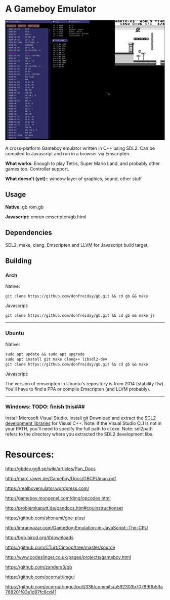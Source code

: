 # A Gameboy Emulator #

![screenshot](https://github.com/donfreiday/gb/blob/master/screencap.gif)

A cross-platform Gameboy emulator written in C++ using SDL2. Can be compiled to Javascript and run in a browser via Emscripten.

**What works**: 
Enough to play Tetris, Super Mario Land, and probably other games too.
Controller support.

**What doesn't (yet):**: 
window layer of graphics, sound, other stuff

## Usage ##

**Native:**
gb rom.gb

**Javascript:**
emrun emscripten/gb.html

## Dependencies ##

SDL2, make, clang.
Emscripten and LLVM for Javascript build target.

## Building ##

### Arch ###
Native:

```shell
git clone https://github.com/donfreiday/gb.git && cd gb && make
```

Javascript:

```shell
git clone https://github.com/donfreiday/gb.git && cd gb && make js
```
- - - -

### Ubuntu ###

Native:

```shell
sudo apt update && sudo apt upgrade
sudo apt install git make clang++ libsdl2-dev
git clone https://github.com/donfreiday/gb.git && cd gb && make
```

Javascript:

The version of emscripten in Ubuntu's repository is from 2014 (stability ftw).
You'll have to find a PPA or compile Emscripten (and LLVM probably).

- - - -

### Windows: TODO: finish this###

Install Microsoft Visual Studio.
Install [git](https://git-scm.com/downloads)
Download and extract the [SDL2 development libraries](https://www.libsdl.org/download-2.0.php) for Visual C++.
Note: if the Visual Studio CLI is not in your PATH, you'll need to specify the full path to cl.exe.
Note: sdl2path refers to the directory where you extracted the SDL2 development libs.



# Resources:

<http://gbdev.gg8.se/wiki/articles/Pan_Docs>

<http://marc.rawer.de/Gameboy/Docs/GBCPUman.pdf>

<https://realboyemulator.wordpress.com/>

<http://gameboy.mongenel.com/dmg/opcodes.html>

<http://problemkaputt.de/pandocs.htm#cpuinstructionset>

<https://github.com/shonumi/gbe-plus/>

<http://imrannazar.com/GameBoy-Emulation-in-JavaScript:-The-CPU>

<http://bgb.bircd.org/#downloads>

<https://github.com/CTurt/Cinoop/tree/master/source>

<http://www.codeslinger.co.uk/pages/projects/gameboy.html>

<https://github.com/zanders3/gb>

<https://github.com/ocornut/imgui>

<https://github.com/ocornut/imgui/pull/336/commits/a592303b70789ffb53a768201f83e1d97fc8cd41>

